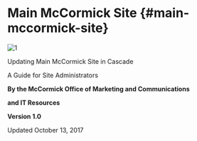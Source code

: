 # Main McCormick Site {#main-mccormick-site}

![1](export/assets/1.png)

Updating Main McCormick Site in Cascade

A Guide for Site Administrators

**By the McCormick Office of Marketing and Communications**

**and IT Resources**

**Version 1.0**

Updated October 13, 2017